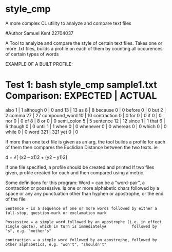 # style_cmp
A more complex CL utility to analyze and compare text files 

#Author Samuel Kent 22704037

A Tool to analyize and compare the style of certain text files. 
Takes one or more .txt files, builds a profile on each of them by counting all occurences of certain types of words 

EXAMPLE OF A BUILT PROFILE:

Test 1: bash style_cmp sample1.txt
Comparison:
EXPECTED             |    ACTUAL
====================================
also               1 | 1
although           0 | 0
and               13 | 13
as                 8 | 8
because            0 | 0
before             0 | 0
but                2 | 2
comma             27 | 27
compound_word     10 | 10
contraction        0 | 0
for                0 | 0
if                 0 | 0
nor                0 | 0
of                 8 | 8
or                 0 | 0
semi_colon         5 | 5
sentence          12 | 12
since              1 | 1
that               6 | 6
though             0 | 0
until              1 | 1
when               0 | 0
whenever           0 | 0
whereas            0 | 0
which              0 | 0
while              0 | 0
word             321 | 321
yet                0 | 0


If more than one text file is given as an arg, the tool builds a profile for each of them then compares the Euclidian Distance between the two texts.
ie

d = √[ (x2 – x1)2 + (y2 – y1)2]


If one file specified, a profile should be created and printed
If two files given, profile created for  each and then compared using a metric


Some definitions for this program:
	Word = can be a "word-pair", a contraction or possessive. Is one or more alphabetic chars followed by a space
		or any any punctuation other than hyphen or apostrophe, or the end of the file

	Sentence = is a sequence of one or more words followed by either a full-stop, question-mark or exclamation mark

	Possessive = a simple word followed by an apostrophe (i.e. in effect single quote), which in turn is immediately# 			followed by "s", e.g. "mother's"

	contraction = a simple word followed by an apostrophe, followed by other alphabetics, e.g. "won't", "shouldn't" 


